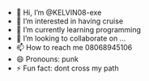 - 👋 Hi, I’m @KELVIN08-exe
- 👀 I’m interested in having cruise
- 🌱 I’m currently learning programming
- 💞️ I’m looking to collaborate on ...
- 📫 How to reach me 08068945106
- 😄 Pronouns: punk
- ⚡ Fun fact: dont cross my path

<!---
KELVIN08-exe/KELVIN08-exe is a ✨ special ✨ repository because its `README.md` (this file) appears on your GitHub profile.
You can click the Preview link to take a look at your changes.
--->
